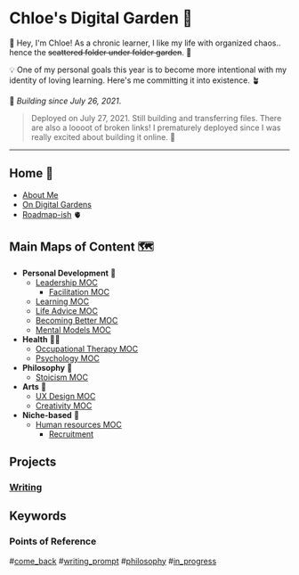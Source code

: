 # Chloe's Digital Garden 🌸
👋 Hey, I'm Chloe! As a chronic learner, I like my life with organized chaos.. hence the ~~scattered folder under folder garden~~. 📁

💡 One of my personal goals this year is to become more intentional with my identity of loving learning. Here's me committing it into existence. 🪴

🌴 *Building since July 26, 2021*.

> Deployed on July 27, 2021. Still building and transferring files. There are also a loooot of broken links! I prematurely deployed since I was really excited about building it online. 💪

---

## Home 🏡
- [About Me](moc/about.md)
- [On Digital Gardens](notes/about/garden.md)
- [Roadmap-ish](notes/about/roadmap.md) 🫀


## Main Maps of Content 🗺
- **Personal Development** 💪
	- [Leadership MOC](moc/leadership.md)
		- [Facilitation MOC](moc/facilitation.md)
	- [Learning MOC](moc/learning.md)
	- [Life Advice MOC](moc/lifeadvice.md)
	- [Becoming Better MOC](moc/better.md)
	- [Mental Models MOC](moc/mental-models.md)
- **Health** 👩‍⚕️
	- [Occupational Therapy MOC](moc/ot.md)
	- [Psychology MOC](moc/psycho.md)
- **Philosophy** 🤲
	- [Stoicism MOC](moc/stoicism.md)
- **Arts** 🎨
	- [UX Design MOC](moc/ux.md)
	- [Creativity MOC](moc/creativity.md)
- **Niche-based** 🥰
	- [Human resources MOC](moc/hr.md)
		- [Recruitment](notes/niche/hr/recruitment.md)

## Projects
### [Writing](moc/writing.md)

## Keywords
### Points of Reference
#[come_back](notes/por/come_back.md)
#[writing_prompt](notes/por/wri-prompt.md)
#[philosophy](notes/por/philo.md)
#[in_progress](notes/por/in-progress.md)